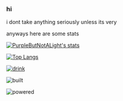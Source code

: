 ### hi
i dont take anything seriously unless its very

anyways here are some stats

[![PurpleButNotALight's stats](https://github-readme-stats.vercel.app/api?username=PurpleButNotALight&theme=purple-yellow)](https://github.com/anuraghazra/github-readme-stats)

[![Top Langs](https://github-readme-stats.vercel.app/api/top-langs/?username=PurpleButNotALight&layout=compact)](https://github.com/anuraghazra/github-readme-stats)

[![drink](https://img.shields.io/static/v1?label=purple&message=is%20my%20favroute%20drink&color=purple)](https://www.youtube.com/watch?v=5OdGJ4-BbHc)

![built](https://img.shields.io/badge/built%20by-flesh%20and%20bones-red)

![powered](https://img.shields.io/static/v1?label=powered%20by&message=blood%20and%20water&color=red)


<!--
**PurpleButNotALight/PurpleButNotALight** is a ✨ _special_ ✨ repository because its `README.md` (this file) appears on your GitHub profile.

Here are some ideas to get you started:

- 🔭 I’m currently working on ...
- 🌱 I’m currently learning ...
- 👯 I’m looking to collaborate on ...
- 🤔 I’m looking for help with ...
- 💬 Ask me about ...
- 📫 How to reach me: ...
- 😄 Pronouns: ...
- ⚡ Fun fact: ...
-->
